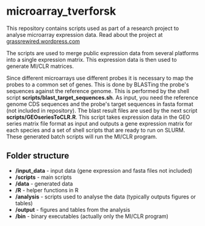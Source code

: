 microarray_tverforsk
====================

This repository contains scripts used as part of a research project to analyse microarray expression data. Read about the project at [grassrewired.wordpress.com](http://grassrewired.wordpress.com)

The scripts are used to merge public expression data from several platforms into a single expression matrix. This expression data is then used to generate MI/CLR matrices.

Since different microarrays use different probes it is necessary to map the probes to a common set of genes. This is done by BLASTing the probe's sequences against the reference genome. This is performed by the shell script **scripts/blast_target_sequences.sh**. As input, you need the reference genome CDS sequences and the probe's target sequences in fasta format (not included in repository). The blast result files are used by the next script **scripts/GEOseriesToCLR.R**. This script takes expression data in the GEO series matrix file format as input and outputs a gene expression matrix for each species and a set of shell scripts that are ready to run on SLURM. These generated batch scripts will run the MI/CLR program.


Folder structure
----------------

* **/input_data** - input data (gene expression and fasta files not included)
* **/scripts** - main scripts
* **/data** - generated data
* **/R** - helper functions in R
* **/analysis** - scripts used to analyse the data (typically outputs figures or tables)
* **/output** - figures and tables from the analysis
* **/bin** - binary executables (actually only the MI/CLR program)
